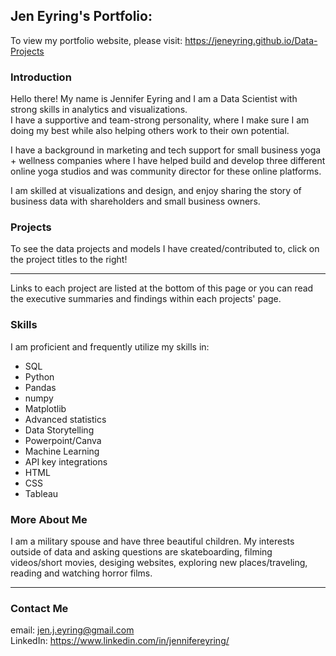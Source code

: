 ## Jen Eyring's Portfolio:

To view my portfolio website, please visit: https://jeneyring.github.io/Data-Projects

### Introduction

Hello there!
My name is Jennifer Eyring and I am a Data Scientist with strong skills in analytics and visualizations.  
I have a supportive and team-strong personality, where I make sure I am doing my best while also helping others work to their own potential.

I have a background in marketing and tech support for small business yoga + wellness companies
where I have helped build and develop three different online yoga studios and was community director for these online platforms. 

I am skilled at visualizations and design, and enjoy sharing the story of business data with 
shareholders and small business owners. 

### Projects

To see the data projects and models I have created/contributed to, click on the project titles to the right!
___

Links to each project are listed at the bottom of this page or you can read the executive summaries and findings within each projects' page.

### Skills

I am proficient and frequently utilize my skills in:
- SQL
- Python
- Pandas
- numpy
- Matplotlib
- Advanced statistics
- Data Storytelling
- Powerpoint/Canva
- Machine Learning
- API key integrations
- HTML
- CSS
- Tableau

### More About Me

I am a military spouse and have three beautiful children. My interests outside of data and asking questions are skateboarding, 
filming videos/short movies, desiging websites, exploring new places/traveling, reading and watching horror films.
___

### Contact Me

email: jen.j.eyring@gmail.com
<br>
LinkedIn: https://www.linkedin.com/in/jennifereyring/

